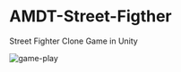 # AMDT-Street-Figther
Street Fighter Clone Game in Unity

![game-play](https://user-images.githubusercontent.com/84789465/174433740-c0ef431d-649a-41fd-8e25-813f8f255e1c.PNG)
